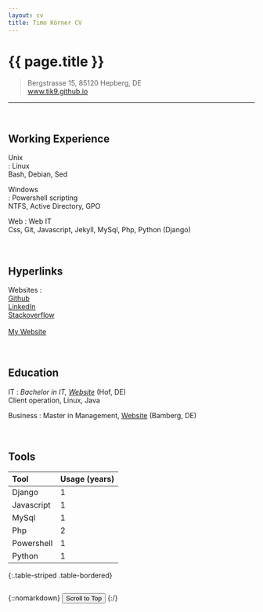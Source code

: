 ```yaml
---
layout: cv
title: Timo Körner CV
---
```


# {{ page.title }}

> Bergstrasse 15, 85120 Hepberg, DE <span style="display:inline-block; width: 100px;"></span><i class="fas fa-globe"></i> 
&emsp;www.tik9.github.io

-----------
<br>

Working Experience
--------------------
Unix <br>
:   Linux  <i class="fab fa-linux"></i>  <br>
    Bash, Debian, Sed

Windows <i class="fab fa-windows"></i><br>
:   Powershell scripting  <br>
    NTFS, Active Directory, GPO


Web
:   Web IT  <br>
    Css, Git, Javascript, Jekyll, MySql, Php, Python (Django)  
    <br>
    <br>

Hyperlinks
--------------------
Websites
:   
    [Github](https://github.com/tik9)  <br>
    [LinkedIn](https://www.linkedin.com/in/timo1818)  <br>
    [Stackoverflow](https://stackexchange.com/users/1886776/timo?tab=activity) <i class="fab fa-stack-overflow"></i><br>    
    [My Website](https://tik9.github.io)  
<br>
<br>

Education
----------

IT
:   *Bachelor in IT, [Website](https://www.verwaltungsinformatiker.de)*
    (Hof, DE) <br> 
    Client operation, Linux, Java
<br>

Business
:   Master in Management, [Website](https://www.uni-bamberg.de) (Bamberg, DE)  
<br>
<br>

Tools
------------

Tool | Usage (years)
:-- | :-
Django |1     
Javascript |1
MySql | 1
Php | 2
Powershell | 1
Python <i class="fab fa-python"></i> | 1           
{:.table-striped .table-bordered}

<span style="display:inline-block; width: 350px;"></span>

{::nomarkdown}
<button id='btn' onclick='window.scrollTo({top: 0, behavior: "smooth"});'>Scroll to Top</button>
{:/}

<link rel="stylesheet" href="https://use.fontawesome.com/releases/v5.6.1/css/all.css">

<script>
// console.log(12)

document.getElementById('btn').style.display='none'

window.addEventListener('scroll', (event) => {
    //console.log(scrollY)
    document.getElementById('btn').style.display='inline'
})

function alter() {
    
    heute_ms = Date.now()
    geburtstag = Date.parse("1978-10-02")
    alter = heute_ms - geburtstag
    msProJahr = 31536000000
    return Math.floor(alter / msProJahr)
}

</script>

<link rel="stylesheet" href='css/cv_main.css'>
